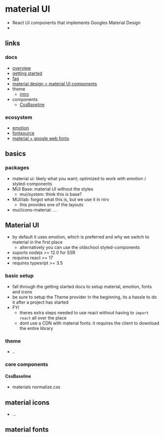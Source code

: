 # material UI

- React UI components that implements Googles Material Design
-

## links

### docs

- [overview](https://mui.com/material-ui/getting-started/overview/)
- [getting started](https://mui.com/material-ui/getting-started/installation/)
- [faq](https://mui.com/material-ui/getting-started/faq/)
- [material design > material UI components](https://mui.com/material-ui/getting-started/supported-components/)
- theme
  - [intro](https://mui.com/material-ui/customization/theming/)
- components
  - [CssBaseline](https://mui.com/material-ui/react-css-baseline/)

### ecosystem

- [emotion](https://emotion.sh/docs/introduction)
- [fontsource](https://fontsource.org/docs/introduction)
- [material + google web fonts](https://fonts.google.com/icons?icon.set=Material+Icons)

## basics

### packages

- material ui: likely what you want; optimized to work with emotion / styled-components
- MUI Base: material UI without the styles
  - mui/system: think this is base?
- MUI/lab: forgot what this is, but we use it in nirv
  - this provides one of the layouts
- mui/icons-material: ...

## Material UI

- by default it uses emotion, which is preferred and why we switch to material in the first place
  - alternatively you can use the oldschool styled-components
- suports nodejs >= 12.0 for SSR
- requires react >= 17
- requires typesript >= 3.5

### basic setup

- fall through the getting started docs to setup material, emotion, fonts and icons
- be sure to setup the Theme provider in the beginning, its a hassle to do it after a project has started
- FYI
  - theres extra steps needed to use react without having to `import react` all over the place
  - dont use a CDN with material fonts: it requires the client to download the entire library

### theme

- ..

### core components

#### CssBaseline

- materials normalize.css

## material icons

- ...

## material fonts
